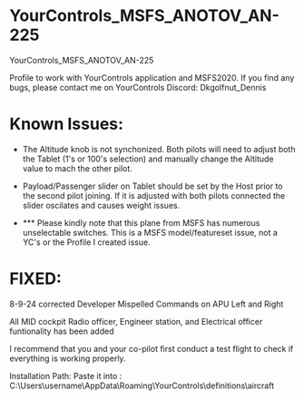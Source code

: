 # YourControls_MSFS_ANOTOV_AN-225
YourControls_MSFS_ANOTOV_AN-225

Profile to work with YourControls application and MSFS2020. If you find any bugs, please contact me on YourControls Discord: Dkgolfnut_Dennis

# Known Issues:
 - The Altitude knob is not synchonized. Both pilots will need to adjust both the Tablet (1's or 100's selection) and manually change the Altitude value to mach the other pilot.
 - Payload/Passenger slider on Tablet should be set by the Host prior to the second pilot joining.   If it is adjusted with both pilots connected the slider oscilates and causes weight issues.
   
 - *** Please kindly note that this plane from MSFS has numerous unselectable switches. This is a MSFS model/featureset issue, not a YC's or the Profile I created issue.


# FIXED: 
8-9-24 corrected Developer Mispelled Commands on APU Left and Right

All MID cockpit Radio officer, Engineer station, and Electrical officer funtionality has been added 

I recommend that you and your co-pilot first conduct a test flight to check if everything is working properly.

Installation Path: Paste it into : C:\Users\username\AppData\Roaming\YourControls\definitions\aircraft
